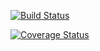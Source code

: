 [![Build Status](https://travis-ci.org/atreyatata/c4cs-f18-rpn.png?branch=master)](https://travis-ci.org/atreyatata/c4cs-f18-rpn)

[![Coverage Status](https://coveralls.io/repos/github/atreyatata/c4cs-f18-rpn/badge.svg?branch=master)](https://coveralls.io/github/atreyatata/c4cs-f18-rpn?branch=master)
